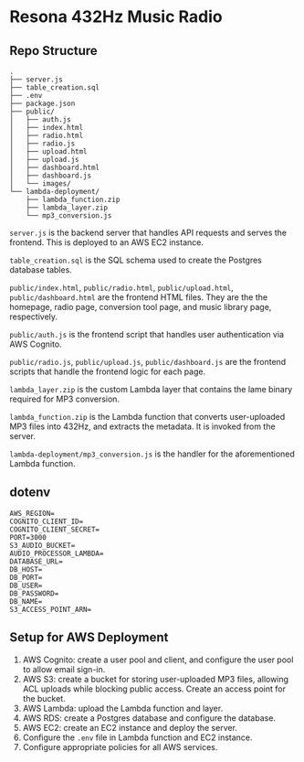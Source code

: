 # Resona 432Hz Music Radio

## Repo Structure
```
.
├── server.js
├── table_creation.sql
├── .env
├── package.json
├── public/
│   ├── auth.js
│   ├── index.html
│   ├── radio.html
│   ├── radio.js
│   ├── upload.html
│   ├── upload.js
│   ├── dashboard.html
│   ├── dashboard.js
│   └── images/
└── lambda-deployment/
    ├── lambda_function.zip
    ├── lambda_layer.zip
    └── mp3_conversion.js
```

`server.js` is the backend server that handles API requests and serves the frontend. This is deployed to an AWS EC2 instance. 

`table_creation.sql` is the SQL schema used to create the Postgres database tables. 

`public/index.html`, `public/radio.html`, `public/upload.html`, `public/dashboard.html` are the frontend HTML files. They are the the homepage, radio page, conversion tool page, and music library page, respectively. 

`public/auth.js` is the frontend script that handles user authentication via AWS Cognito. 

`public/radio.js`, `public/upload.js`, `public/dashboard.js` are the frontend scripts that handle the frontend logic for each page. 

`lambda_layer.zip` is the custom Lambda layer that contains the lame binary required for MP3 conversion. 

`lambda_function.zip` is the Lambda function that converts user-uploaded MP3 files into 432Hz, and extracts the metadata. It is invoked from the server. 

`lambda-deployment/mp3_conversion.js` is the handler for the aforementioned Lambda function. 


## dotenv
```
AWS_REGION=
COGNITO_CLIENT_ID=
COGNITO_CLIENT_SECRET=
PORT=3000
S3_AUDIO_BUCKET=
AUDIO_PROCESSOR_LAMBDA=
DATABASE_URL=
DB_HOST=
DB_PORT=
DB_USER=
DB_PASSWORD=
DB_NAME=
S3_ACCESS_POINT_ARN=
```


## Setup for AWS Deployment 
1. AWS Cognito: create a user pool and client, and configure the user pool to allow email sign-in. 
2. AWS S3: create a bucket for storing user-uploaded MP3 files, allowing ACL uploads while blocking public access. Create an access point for the bucket. 
3. AWS Lambda: upload the Lambda function and layer. 
4. AWS RDS: create a Postgres database and configure the database. 
5. AWS EC2: create an EC2 instance and deploy the server. 
6. Configure the `.env` file in Lambda function and EC2 instance. 
7. Configure appropriate policies for all AWS services. 